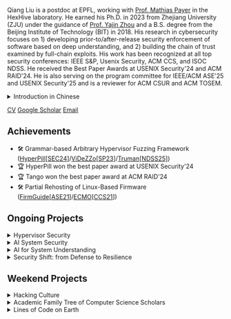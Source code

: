 Qiang Liu is a postdoc at EPFL, working with [Prof. Mathias
Payer](https://nebelwelt.net/) in the HexHive laboratory. He earned his Ph.D. in
2023 from Zhejiang University (ZJU) under the guidance of [Prof. Yajin
Zhou](https://yajin.org/) and a B.S. degree from the Beijing Institute of
Technology (BIT) in 2018. His research in cybersecurity focuses on 1) developing
prior-to/after-release security enforcement of software based on deep
understanding, and 2) building the chain of trust examined by full-chain
exploits. His work has been recognized at all top security conferences: IEEE
S&P, Usenix Security, ACM CCS, and ISOC NDSS. He received the Best Paper Awards
at USENIX Security'24 and ACM RAID'24. He is also serving on the program
committee for IEEE/ACM ASE'25 and USENIX Security'25 and is a reviewer for ACM
CSUR and ACM TOSEM.

<details style="margin-bottom:1em">
<summary>Introduction in Chinese</summary>
<div style="margin-top:1em; margin-bottom:1em; margin-left:2em">

刘强现为瑞士洛桑联邦理工学院（EPFL）HexHive实验室的博士后研究员，合作导师为Mathias Payer教授。
他于2023年博士毕业于浙江大学，师从周亚金教授。他的研究聚焦于系统安全，致力于从深层理解出发，
在软件发布前后实现有效的安全保障机制，同时围绕真实攻击路径构建和验证可信执行链。
他的多项研究成果已发表在IEEE S&P、USENIX Security、ACM CCS 和 NDSS 等国际顶级安全会议上，
并荣获USENIX Security 2024 和 ACM RAID 2024 最佳论文奖。
同时，他是IEEE/ACM ASE 2025 与 USENIX Security 2025 的程序委员会委员，
并为ACM CSUR 和 ACM TOSEM 等期刊担任审稿人。

</div>
</details>

[CV](./Qiang_s_CV.pdf)
[Google Scholar](https://scholar.google.com/citations?user=fa1uB2sAAAAJ&hl=en)
[Email](mailto:cyruscyliu@gmail.com)

## Achievements

+ 🛠️ Grammar-based Arbitrary Hypervisor Fuzzing Framework
([HyperPill](https://github.com/HexHive/HyperPill)[[SEC24](./papers/hyperpill-sec24.pdf)]/[ViDeZZo](https://github.com/HexHive/videzzo)[[SP23](./papers/videzzo-sp23.pdf)]/[Truman](https://github.com/vul337/Truman)[[NDSS25]](./papers/truman-ndss25.pdf))
+ 🏆 HyperPill won the best paper award at USENIX Security'24
+ 🏆 Tango won the best paper award at ACM RAID'24
+ 🛠️ Partial Rehosting of Linux-Based Firmware
([FirmGuide](https://github.com/cyruscyliu/firmguide)[[ASE21](./papers/firmguide-ase21.pdf)]/[ECMO](https://github.com/valour01/ecmo)[[CCS21](./papers/ecmo-ccs21.pdf)])


## Ongoing Projects

<details>
<summary>Hypervisor Security</summary>
<div style="margin-top:1em; margin-bottom:1em; margin-left:2em">

With the rapid advancement and widespread adoption of AI, cloud computing is
experiencing renewed momentum. At the core of secure cloud infrastructure lies a
vulnerability-free hypervisor. Embracing a full-lifecycle security approach, our
research focuses on identifying and resolving hypervisor vulnerabilities prior
to release, while also developing complementary defenses to mitigate attacks in
production environments. To drive deeper insights, we also develop real-world
exploits targeting state-of-the-art hypervisors.

</div>
</details>

<details>
<summary>AI System Security</summary>
<div style="margin-top:1em; margin-bottom:1em; margin-left:2em">

The success of AI is fundamentally reshaping the entire computing stack, from
hardware to high-level software. As new codebases and specialized hardware
emerge to support AI workloads, longstanding security challenges are resurfacing
in modern contexts. Our research investigates security issues across multiple
layers of AI systems, focusing on compilers, interpreters, operating systems,
hypervisors, and heterogeneous hardware such as GPUs.

</div>
</details>

<details>
<summary>AI for System Understanding</summary>
<div style="margin-top:1em; margin-bottom:1em; margin-left:2em">

Modern system software has reached a scale and complexity that surpasses human
cognitive limits. No individual can realistically comprehend the full breadth of
its specifications, source code, reviews, and development history. This
overwhelming volume of information poses serious challenges to effective
auditing, debugging, and security analysis. We envision a super model—a fusion
of Large Language Models (LLMs) and Knowledge Graphs (KGs)—to bridge the gap
between human understanding and large-scale system software. By encoding both
structured knowledge (e.g., specifications, test results) and unstructured
knowledge (e.g., source code, review discussions, crash reports), this model
will provide a unified, intelligent interface for low-level system
comprehension. As a collaborative assistant, the super model will help
developers and researchers understand system intent, behavior, and evolution,
significantly reducing manual effort in navigating, maintaining, and securing
complex system software.


</div>
</details>

<details style="margin-bottom:1em">
<summary>Security Shift: from Defense to Resilience</summary>
<div style="margin-top:1em; margin-bottom:1em; margin-left:2em">

The evolution of computing has progressed through several transformative
milestones—from standalone systems to personal computing and the Web 2.0 era,
followed by large-scale computing and deep learning, and more recently, the rise
of foundation models and AI breakthroughs. As we move into the next era—defined
by ubiquitous computing and heterogeneous system architectures—security
challenges are becoming more complex and distributed. In this new landscape,
computing devices take many forms: personal, enterprise-grade, and embedded
systems, all interconnected through a global edge fabric. The scale and
diversity of these environments demand a unified software ecosystem and robust,
adaptable security frameworks. Crucially, the security paradigm must shift:
success is no longer measured solely by the ability to block attacks. Instead,
the focus must be on resilience—ensuring rapid recovery, minimizing downtime,
and maintaining business continuity after incidents. We propose a thin,
scalable, and formally verified minimum recovery system as a foundational layer
to meet this challenge, enabling reliable, system-wide restoration in the face
of growing threats.

</div>
</details>


## Weekend Projects

<details>
<summary>Hacking Culture</summary>
<div style="margin-top:1em; margin-bottom:1em; margin-left:2em">

We have focused too much on cool technology while neglecting the fun stories,
nerdy fonts, and meme creativity that are equally important. It's time to
systematically explore and celebrate hacking culture—not just to entertain
ourselves but also to inspire and attract more people to join us.  Parents can
raise children who are independent and creative, teachers can guides students
who are collaborative and competitive, and entrepreneurs can engage customers
who are eager to buy innovative products. Be classy and be cool!

</div>
</details>

<details>
<summary>Academic Family Tree of Computer Science Scholars</summary>
<div style="margin-top:1em; margin-bottom:1em; margin-left:2em">
</div>
</details>

<details>
<summary>Lines of Code on Earth</summary>
<div style="margin-top:1em; margin-bottom:1em; margin-left:2em">
</div>
</details>

